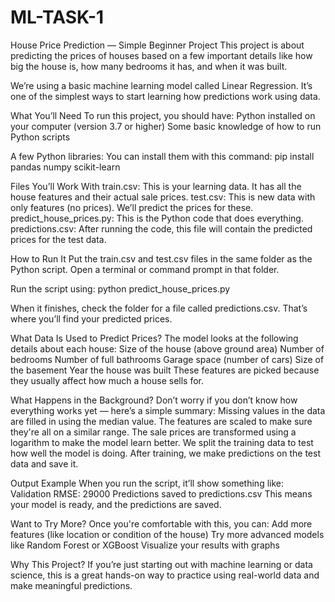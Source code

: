 # ML-TASK-1

House Price Prediction — Simple Beginner Project
This project is about predicting the prices of houses based on a few important details like how big the house is, how many bedrooms it has, and when it was built.

We’re using a basic machine learning model called Linear Regression. It’s one of the simplest ways to start learning how predictions work using data.

What You’ll Need
To run this project, you should have:
Python installed on your computer (version 3.7 or higher)
Some basic knowledge of how to run Python scripts

A few Python libraries:
You can install them with this command:
pip install pandas numpy scikit-learn

Files You’ll Work With
train.csv: This is your learning data. It has all the house features and their actual sale prices.
test.csv: This is new data with only features (no prices). We’ll predict the prices for these.
predict_house_prices.py: This is the Python code that does everything.
predictions.csv: After running the code, this file will contain the predicted prices for the test data.

How to Run It
Put the train.csv and test.csv files in the same folder as the Python script.
Open a terminal or command prompt in that folder.

Run the script using:
python predict_house_prices.py

When it finishes, check the folder for a file called predictions.csv. That’s where you’ll find your predicted prices.

What Data Is Used to Predict Prices?
The model looks at the following details about each house:
Size of the house (above ground area)
Number of bedrooms
Number of full bathrooms
Garage space (number of cars)
Size of the basement
Year the house was built
These features are picked because they usually affect how much a house sells for.

What Happens in the Background?
Don’t worry if you don’t know how everything works yet — here’s a simple summary:
Missing values in the data are filled in using the median value.
The features are scaled to make sure they're all on a similar range.
The sale prices are transformed using a logarithm to make the model learn better.
We split the training data to test how well the model is doing.
After training, we make predictions on the test data and save it.

Output Example
When you run the script, it’ll show something like:
Validation RMSE: 29000
Predictions saved to predictions.csv
This means your model is ready, and the predictions are saved.

Want to Try More?
Once you're comfortable with this, you can:
Add more features (like location or condition of the house)
Try more advanced models like Random Forest or XGBoost
Visualize your results with graphs

Why This Project?
If you’re just starting out with machine learning or data science, this is a great hands-on way to practice using real-world data and make meaningful predictions.


